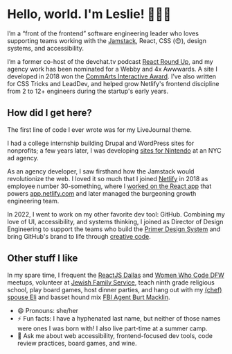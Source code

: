 # Hello, world. I'm Leslie! 👩🏻‍💻

I’m a “front of the frontend” software engineering leader who loves supporting teams working with the [Jamstack](https://jamstack.org/), React, CSS (😍), design systems, and accessibility.

I’m a former co-host of the devchat.tv podcast [React Round Up](https://reactroundup.com/hosts/lesliecohn-wein), and my agency work has been nominated for a Webby and 4x Awwwards. A site I developed in 2018 won the [CommArts Interactive Award](https://www.commarts.com/project/26022/the-parker-palm-springs). I’ve also written for CSS Tricks and LeadDev, and helped grow Netlify's frontend discipline from 2 to 12+ engineers during the startup's early years.

## How did I get here?
The first line of code I ever wrote was for my LiveJournal theme.

I had a college internship building Drupal and WordPress sites for nonprofits; a few years later, I was developing [sites for Nintendo](https://web.archive.org/web/20150312155138/http://nesremix.nintendo.com/) at an NYC ad agency.

As an agency developer, I saw firsthand how the Jamstack would revolutionize the web. I loved it so much that I joined [Netlify](https://netlify.com) in 2018 as employee number 30-something, where I [worked on the React app](https://twitter.com/lesliecdubs/status/1207770216576487425) that powers [app.netlify.com](https://app.netlify.com) and later managed the burgeoning growth engineering team.

In 2022, I went to work on my other favorite dev tool: GitHub. Combining my love of UI, accessibility, and systems thinking, I joined as Director of Design Engineering to support the teams who build the [Primer Design System](https://primer.style/) and bring GitHub's brand to life through [creative code](https://github.blog/2020-12-21-how-we-built-the-github-globe/).

## Other stuff I like
In my spare time, I frequent the [ReactJS Dallas](http://meetup.com/reactjsdallas) and [Women Who Code DFW](https://www.womenwhocode.com/dfw) meetups, volunteer at [Jewish Family Service](https://jfsdallas.org/), teach ninth grade religious school, play board games, host dinner parties, and hang out with my [(chef) spouse Eli](http://www.thejoyfulbelly.com/) and basset hound mix [FBI Agent Burt Macklin](https://www.instagram.com/dammitmacklin/).

- 😄 Pronouns: she/her
- ⚡ Fun facts: I have a hyphenated last name, but neither of those names were ones I was born with! I also live part-time at a summer camp.
- 💬 Ask me about web accessibility, frontend-focused dev tools, code review practices, board games, and wine.
